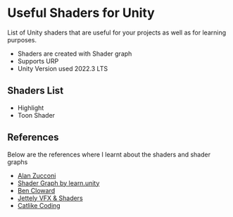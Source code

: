

# Useful Shaders for Unity

List of Unity shaders that are useful for your projects as well as for learning purposes.
- Shaders are created with Shader graph
- Supports URP
- Unity Version used 2022.3 LTS



## Shaders List

- Highlight
- Toon Shader



## References

Below are the references where I learnt about the shaders and shader graphs

- [Alan Zucconi](https://www.alanzucconi.com/2015/06/10/a-gentle-introduction-to-shaders-in-unity3d/)
- [Shader Graph by learn.unity](https://learn.unity.com/tutorial/august-17-shader-graph#6238bbebedbc2a3716315515)
- [Ben Cloward](https://www.youtube.com/@BenCloward/videos)
- [Jettely VFX & Shaders](https://www.youtube.com/@Jettelly/videos)
- [Catlike Coding](https://catlikecoding.com/unity/tutorials/)



